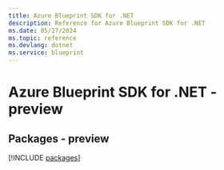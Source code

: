 ```yaml
---
title: Azure Blueprint SDK for .NET
description: Reference for Azure Blueprint SDK for .NET
ms.date: 05/27/2024
ms.topic: reference
ms.devlang: dotnet
ms.service: blueprint
---
```

# Azure Blueprint SDK for .NET - preview
## Packages - preview
[!INCLUDE [packages](blueprint-index.md)]